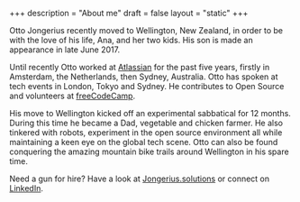 +++
description = "About me"
draft = false
layout = "static"
+++

Otto Jongerius recently moved to Wellington, New Zealand, in order to be with the love of his life, Ana, and her two kids.  His son is made an appearance in late June 2017.

Until recently Otto worked at <a href=http://www.atlassian.com>Atlassian</a> for the past five years, firstly in Amsterdam, the Netherlands, then Sydney, Australia. Otto has spoken at tech events in London, Tokyo and Sydney. He contributes to Open Source and volunteers at <a href=http://www.freecodecamp.org>freeCodeCamp</a>.

His move to Wellington kicked off an experimental sabbatical for 12 months. During this time he became a Dad, vegetable and chicken farmer. He also tinkered with robots, experiment in the open source environment all while maintaining a keen eye on the global tech scene.  Otto can also be found conquering the amazing mountain bike trails around Wellington in his spare time.

Need a gun for hire? Have a look at [Jongerius.solutions](http://www.jongerius.solutions) or connect on [LinkedIn](https://www.linkedin.com/in/ottojongerius).
